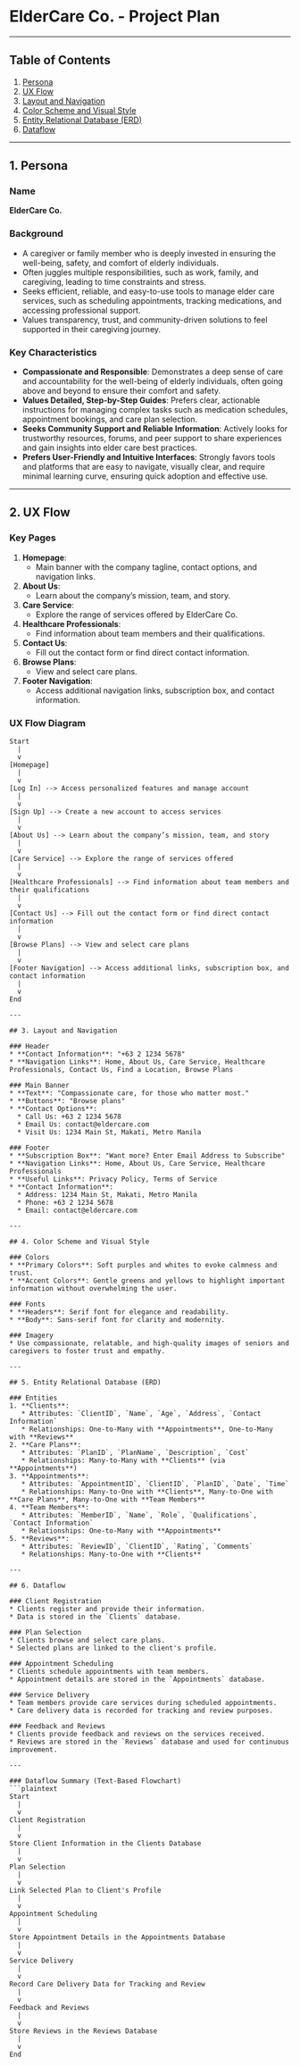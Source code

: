 # ElderCare Co. - Project Plan

---

## Table of Contents
1. [Persona](#persona)
2. [UX Flow](#ux-flow)
3. [Layout and Navigation](#layout-and-navigation)
4. [Color Scheme and Visual Style](#color-scheme-and-visual-style)
5. [Entity Relational Database (ERD)](#entity-relational-database-erd)
6. [Dataflow](#dataflow)

---

## 1. Persona

### Name
**ElderCare Co.**

### Background
* A caregiver or family member who is deeply invested in ensuring the well-being, safety, and comfort of elderly individuals.
* Often juggles multiple responsibilities, such as work, family, and caregiving, leading to time constraints and stress.
* Seeks efficient, reliable, and easy-to-use tools to manage elder care services, such as scheduling appointments, tracking medications, and accessing professional support.
* Values transparency, trust, and community-driven solutions to feel supported in their caregiving journey.

### Key Characteristics
* **Compassionate and Responsible**: Demonstrates a deep sense of care and accountability for the well-being of elderly individuals, often going above and beyond to ensure their comfort and safety.
* **Values Detailed, Step-by-Step Guides**: Prefers clear, actionable instructions for managing complex tasks such as medication schedules, appointment bookings, and care plan selection.
* **Seeks Community Support and Reliable Information**: Actively looks for trustworthy resources, forums, and peer support to share experiences and gain insights into elder care best practices.
* **Prefers User-Friendly and Intuitive Interfaces**: Strongly favors tools and platforms that are easy to navigate, visually clear, and require minimal learning curve, ensuring quick adoption and effective use.

---

## 2. UX Flow

### Key Pages
1. **Homepage**: 
   * Main banner with the company tagline, contact options, and navigation links.
2. **About Us**: 
   * Learn about the company’s mission, team, and story.
3. **Care Service**: 
   * Explore the range of services offered by ElderCare Co.
4. **Healthcare Professionals**: 
   * Find information about team members and their qualifications.
5. **Contact Us**: 
   * Fill out the contact form or find direct contact information.
6. **Browse Plans**: 
   * View and select care plans.
7. **Footer Navigation**: 
   * Access additional navigation links, subscription box, and contact information.

### UX Flow Diagram
```plaintext
Start
  |
  v
[Homepage]
  |
  v
[Log In] --> Access personalized features and manage account
  |
  v
[Sign Up] --> Create a new account to access services
  |
  v
[About Us] --> Learn about the company’s mission, team, and story
  |
  v
[Care Service] --> Explore the range of services offered
  |
  v
[Healthcare Professionals] --> Find information about team members and their qualifications
  |
  v
[Contact Us] --> Fill out the contact form or find direct contact information
  |
  v
[Browse Plans] --> View and select care plans
  |
  v
[Footer Navigation] --> Access additional links, subscription box, and contact information
  |
  v
End

---

## 3. Layout and Navigation

### Header
* **Contact Information**: "+63 2 1234 5678"
* **Navigation Links**: Home, About Us, Care Service, Healthcare Professionals, Contact Us, Find a Location, Browse Plans

### Main Banner
* **Text**: "Compassionate care, for those who matter most."
* **Buttons**: "Browse plans"
* **Contact Options**: 
  * Call Us: +63 2 1234 5678
  * Email Us: contact@eldercare.com
  * Visit Us: 1234 Main St, Makati, Metro Manila

### Footer
* **Subscription Box**: "Want more? Enter Email Address to Subscribe"
* **Navigation Links**: Home, About Us, Care Service, Healthcare Professionals
* **Useful Links**: Privacy Policy, Terms of Service
* **Contact Information**: 
  * Address: 1234 Main St, Makati, Metro Manila
  * Phone: +63 2 1234 5678
  * Email: contact@eldercare.com

---

## 4. Color Scheme and Visual Style

### Colors
* **Primary Colors**: Soft purples and whites to evoke calmness and trust.
* **Accent Colors**: Gentle greens and yellows to highlight important information without overwhelming the user.

### Fonts
* **Headers**: Serif font for elegance and readability.
* **Body**: Sans-serif font for clarity and modernity.

### Imagery
* Use compassionate, relatable, and high-quality images of seniors and caregivers to foster trust and empathy.

---

## 5. Entity Relational Database (ERD)

### Entities
1. **Clients**:
   * Attributes: `ClientID`, `Name`, `Age`, `Address`, `Contact Information`
   * Relationships: One-to-Many with **Appointments**, One-to-Many with **Reviews**
2. **Care Plans**:
   * Attributes: `PlanID`, `PlanName`, `Description`, `Cost`
   * Relationships: Many-to-Many with **Clients** (via **Appointments**)
3. **Appointments**:
   * Attributes: `AppointmentID`, `ClientID`, `PlanID`, `Date`, `Time`
   * Relationships: Many-to-One with **Clients**, Many-to-One with **Care Plans**, Many-to-One with **Team Members**
4. **Team Members**:
   * Attributes: `MemberID`, `Name`, `Role`, `Qualifications`, `Contact Information`
   * Relationships: One-to-Many with **Appointments**
5. **Reviews**:
   * Attributes: `ReviewID`, `ClientID`, `Rating`, `Comments`
   * Relationships: Many-to-One with **Clients**

---

## 6. Dataflow

### Client Registration
* Clients register and provide their information.
* Data is stored in the `Clients` database.

### Plan Selection
* Clients browse and select care plans.
* Selected plans are linked to the client's profile.

### Appointment Scheduling
* Clients schedule appointments with team members.
* Appointment details are stored in the `Appointments` database.

### Service Delivery
* Team members provide care services during scheduled appointments.
* Care delivery data is recorded for tracking and review purposes.

### Feedback and Reviews
* Clients provide feedback and reviews on the services received.
* Reviews are stored in the `Reviews` database and used for continuous improvement.

---

### Dataflow Summary (Text-Based Flowchart)
```plaintext
Start
  |
  v
Client Registration
  |
  v
Store Client Information in the Clients Database
  |
  v
Plan Selection
  |
  v
Link Selected Plan to Client's Profile
  |
  v
Appointment Scheduling
  |
  v
Store Appointment Details in the Appointments Database
  |
  v
Service Delivery
  |
  v
Record Care Delivery Data for Tracking and Review
  |
  v
Feedback and Reviews
  |
  v
Store Reviews in the Reviews Database
  |
  v
End
